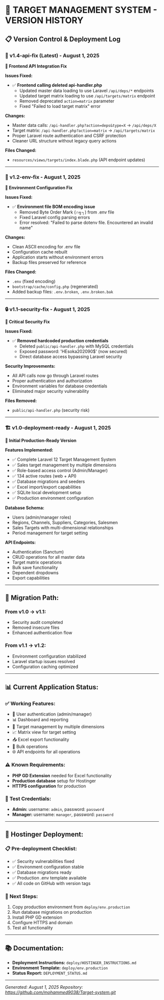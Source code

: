 # 🎯 TARGET MANAGEMENT SYSTEM - VERSION HISTORY

## 📋 **Version Control & Deployment Log**

### 🔧 **v1.4-api-fix (Latest)** - August 1, 2025
**🔗 Frontend API Integration Fix**

**Issues Fixed:**
- ✅ **Frontend calling deleted api-handler.php**
  - Updated master data loading to use Laravel `/api/deps/*` endpoints
  - Updated target matrix loading to use `/api/targets/matrix` endpoint
  - Removed deprecated `action=matrix` parameter
  - Fixed "Failed to load target matrix" error

**Changes:**
- Master data calls: `/api-handler.php?action=deps&type=X` → `/api/deps/X`
- Target matrix: `/api-handler.php?action=matrix` → `/api/targets/matrix`
- Proper Laravel route authentication and CSRF protection
- Cleaner URL structure without legacy query actions

**Files Changed:**
- `resources/views/targets/index.blade.php` (API endpoint updates)

---

### 🚀 **v1.2-env-fix** - August 1, 2025
**🔧 Environment Configuration Fix**

**Issues Fixed:**
- ✅ **Environment file BOM encoding issue**
  - Removed Byte Order Mark (∩╗┐) from .env file
  - Fixed Laravel config parsing errors
  - Error resolved: "Failed to parse dotenv file. Encountered an invalid name"

**Changes:**
- Clean ASCII encoding for .env file
- Configuration cache rebuilt
- Application starts without environment errors
- Backup files preserved for reference

**Files Changed:**
- `.env` (fixed encoding)
- `bootstrap/cache/config.php` (regenerated)
- Added backup files: `.env.broken`, `.env.broken.bak`

---

### 🔒 **v1.1-security-fix** - August 1, 2025
**🚨 Critical Security Fix**

**Issues Fixed:**
- ✅ **Removed hardcoded production credentials**
  - Deleted `public/api-handler.php` with MySQL credentials
  - Exposed password: 'HEsoka202090$' (now secured)
  - Direct database access bypassing Laravel security

**Security Improvements:**
- All API calls now go through Laravel routes
- Proper authentication and authorization
- Environment variables for database credentials
- Eliminated major security vulnerability

**Files Removed:**
- `public/api-handler.php` (security risk)

---

### 🏗️ **v1.0-deployment-ready** - August 1, 2025
**🎯 Initial Production-Ready Version**

**Features Implemented:**
- ✅ Complete Laravel 12 Target Management System
- ✅ Sales target management by multiple dimensions
- ✅ Role-based access control (Admin/Manager)
- ✅ 134 active routes (web + API)
- ✅ Database migrations and seeders
- ✅ Excel import/export capabilities
- ✅ SQLite local development setup
- ✅ Production environment configuration

**Database Schema:**
- Users (admin/manager roles)
- Regions, Channels, Suppliers, Categories, Salesmen
- Sales Targets with multi-dimensional relationships
- Period management for target setting

**API Endpoints:**
- Authentication (Sanctum)
- CRUD operations for all master data
- Target matrix operations
- Bulk save functionality
- Dependent dropdowns
- Export capabilities

---

## 🔄 **Migration Path:**

### **From v1.0 → v1.1:**
- Security audit completed
- Removed insecure files
- Enhanced authentication flow

### **From v1.1 → v1.2:**
- Environment configuration stabilized
- Laravel startup issues resolved
- Configuration caching optimized

---

## 📊 **Current Application Status:**

### ✅ **Working Features:**
- 🔐 User authentication (admin/manager)
- 📊 Dashboard and reporting
- 🎯 Target management by multiple dimensions
- 📈 Matrix view for target setting
- 📤 Excel export functionality
- 🔄 Bulk operations
- 🌐 API endpoints for all operations

### ⚠️ **Known Requirements:**
- **PHP GD Extension** needed for Excel functionality
- **Production database** setup for Hostinger
- **HTTPS configuration** for production

### 🎯 **Test Credentials:**
- **Admin:** username: `admin`, password: `password`
- **Manager:** username: `manager`, password: `password`

---

## 🚀 **Hostinger Deployment:**

### 📋 **Pre-deployment Checklist:**
- ✅ Security vulnerabilities fixed
- ✅ Environment configuration stable
- ✅ Database migrations ready
- ✅ Production .env template available
- ✅ All code on GitHub with version tags

### 🔧 **Next Steps:**
1. Copy production environment from `deploy/env.production`
2. Run database migrations on production
3. Install PHP GD extension
4. Configure HTTPS and domain
5. Test all functionality

---

## 📚 **Documentation:**
- **Deployment Instructions:** `deploy/HOSTINGER_INSTRUCTIONS.md`
- **Environment Template:** `deploy/env.production`
- **Status Report:** `DEPLOYMENT_STATUS.md`

---

*Generated: August 1, 2025*
*Repository: https://github.com/mohammed9038/Target-system.git*